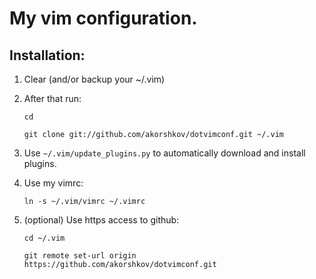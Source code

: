 My vim configuration.
=====================

Installation:
-------------
1. Clear (and/or backup your ~/.vim)

2. After that run:

	`cd`

	`git clone git://github.com/akorshkov/dotvimconf.git ~/.vim`

3. Use `~/.vim/update_plugins.py` to automatically download and install
plugins.

4. Use my vimrc:

	`ln -s ~/.vim/vimrc ~/.vimrc`

5. (optional) Use https access to github:

	`cd ~/.vim`

	`git remote set-url origin https://github.com/akorshkov/dotvimconf.git`
